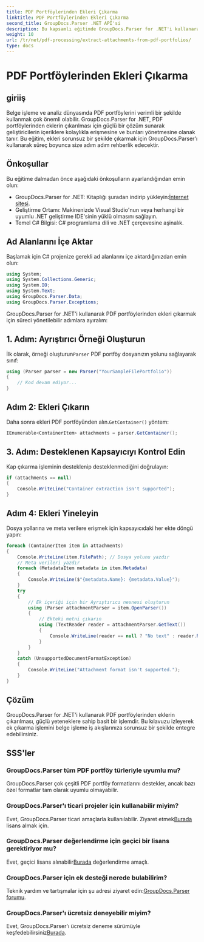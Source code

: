 ```yaml
---
title: PDF Portföylerinden Ekleri Çıkarma
linktitle: PDF Portföylerinden Ekleri Çıkarma
second_title: GroupDocs.Parser .NET API'si
description: Bu kapsamlı eğitimde GroupDocs.Parser for .NET'i kullanarak PDF portföylerinden ekleri nasıl çıkaracağınızı öğrenin.
weight: 10
url: /tr/net/pdf-processing/extract-attachments-from-pdf-portfolios/
type: docs
---
```

# PDF Portföylerinden Ekleri Çıkarma

## giriiş
Belge işleme ve analiz dünyasında PDF portföylerini verimli bir şekilde kullanmak çok önemli olabilir. GroupDocs.Parser for .NET, PDF portföylerinden eklerin çıkarılması için güçlü bir çözüm sunarak geliştiricilerin içeriklere kolaylıkla erişmesine ve bunları yönetmesine olanak tanır. Bu eğitim, ekleri sorunsuz bir şekilde çıkarmak için GroupDocs.Parser'ı kullanarak süreç boyunca size adım adım rehberlik edecektir.
## Önkoşullar
Bu eğitime dalmadan önce aşağıdaki önkoşulların ayarlandığından emin olun:
-  GroupDocs.Parser for .NET: Kitaplığı şuradan indirip yükleyin:[İnternet sitesi](https://releases.groupdocs.com/parser/net/).
- Geliştirme Ortamı: Makinenizde Visual Studio'nun veya herhangi bir uyumlu .NET geliştirme IDE'sinin yüklü olmasını sağlayın.
- Temel C# Bilgisi: C# programlama dili ve .NET çerçevesine aşinalık.

## Ad Alanlarını İçe Aktar
Başlamak için C# projenize gerekli ad alanlarını içe aktardığınızdan emin olun:
```csharp
using System;
using System.Collections.Generic;
using System.IO;
using System.Text;
using GroupDocs.Parser.Data;
using GroupDocs.Parser.Exceptions;
```
GroupDocs.Parser for .NET'i kullanarak PDF portföylerinden ekleri çıkarmak için süreci yönetilebilir adımlara ayıralım:
## 1. Adım: Ayrıştırıcı Örneği Oluşturun
 İlk olarak, örneği oluşturun`Parser` PDF portföy dosyanızın yolunu sağlayarak sınıf:
```csharp
using (Parser parser = new Parser("YourSampleFilePortfolio"))
{
    // Kod devam ediyor...
}
```
## Adım 2: Ekleri Çıkarın
 Daha sonra ekleri PDF portföyünden alın.`GetContainer()` yöntem:
```csharp
IEnumerable<ContainerItem> attachments = parser.GetContainer();
```
## 3. Adım: Desteklenen Kapsayıcıyı Kontrol Edin
Kap çıkarma işleminin desteklenip desteklenmediğini doğrulayın:
```csharp
if (attachments == null)
{
    Console.WriteLine("Container extraction isn't supported");
}
```
## Adım 4: Ekleri Yineleyin
Dosya yollarına ve meta verilere erişmek için kapsayıcıdaki her ekte döngü yapın:
```csharp
foreach (ContainerItem item in attachments)
{
    Console.WriteLine(item.FilePath); // Dosya yolunu yazdır
    // Meta verileri yazdır
    foreach (MetadataItem metadata in item.Metadata)
    {
        Console.WriteLine($"{metadata.Name}: {metadata.Value}");
    }
    try
    {
        // Ek içeriği için bir Ayrıştırıcı nesnesi oluşturun
        using (Parser attachmentParser = item.OpenParser())
        {
            // Ekteki metni çıkarın
            using (TextReader reader = attachmentParser.GetText())
            {
                Console.WriteLine(reader == null ? "No text" : reader.ReadToEnd());
            }
        }
    }
    catch (UnsupportedDocumentFormatException)
    {
        Console.WriteLine("Attachment format isn't supported.");
    }
}
```

## Çözüm
GroupDocs.Parser for .NET'i kullanarak PDF portföylerinden eklerin çıkarılması, güçlü yeteneklere sahip basit bir işlemdir. Bu kılavuzu izleyerek ek çıkarma işlemini belge işleme iş akışlarınıza sorunsuz bir şekilde entegre edebilirsiniz.

## SSS'ler
### GroupDocs.Parser tüm PDF portföy türleriyle uyumlu mu?
GroupDocs.Parser çok çeşitli PDF portföy formatlarını destekler, ancak bazı özel formatlar tam olarak uyumlu olmayabilir.
### GroupDocs.Parser'ı ticari projeler için kullanabilir miyim?
 Evet, GroupDocs.Parser ticari amaçlarla kullanılabilir. Ziyaret etmek[Burada](https://purchase.groupdocs.com/buy) lisans almak için.
### GroupDocs.Parser değerlendirme için geçici bir lisans gerektiriyor mu?
Evet, geçici lisans alınabilir[Burada](https://purchase.groupdocs.com/temporary-license/) değerlendirme amaçlı.
### GroupDocs.Parser için ek desteği nerede bulabilirim?
 Teknik yardım ve tartışmalar için şu adresi ziyaret edin:[GroupDocs.Parser forumu](https://forum.groupdocs.com/c/parser/17).
### GroupDocs.Parser'ı ücretsiz deneyebilir miyim?
 Evet, GroupDocs.Parser'ı ücretsiz deneme sürümüyle keşfedebilirsiniz[Burada](https://releases.groupdocs.com/).